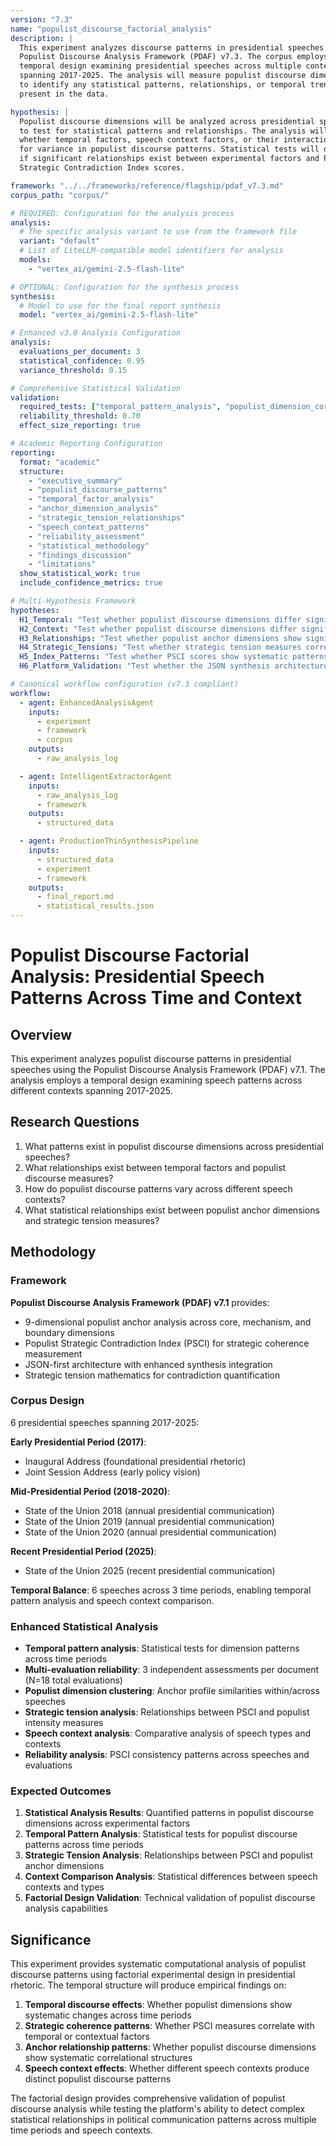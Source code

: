 ```yaml
---
version: "7.3"
name: "populist_discourse_factorial_analysis"
description: |
  This experiment analyzes discourse patterns in presidential speeches using the 
  Populist Discourse Analysis Framework (PDAF) v7.3. The corpus employs a 
  temporal design examining presidential speeches across multiple contexts 
  spanning 2017-2025. The analysis will measure populist discourse dimensions 
  to identify any statistical patterns, relationships, or temporal trends 
  present in the data.

hypothesis: |
  Populist discourse dimensions will be analyzed across presidential speeches 
  to test for statistical patterns and relationships. The analysis will examine 
  whether temporal factors, speech context factors, or their interaction account 
  for variance in populist discourse patterns. Statistical tests will determine 
  if significant relationships exist between experimental factors and Populist 
  Strategic Contradiction Index scores.

framework: "../../frameworks/reference/flagship/pdaf_v7.3.md"
corpus_path: "corpus/"

# REQUIRED: Configuration for the analysis process
analysis:
  # The specific analysis variant to use from the framework file
  variant: "default"
  # List of LiteLLM-compatible model identifiers for analysis
  models:
    - "vertex_ai/gemini-2.5-flash-lite"

# OPTIONAL: Configuration for the synthesis process
synthesis:
  # Model to use for the final report synthesis
  model: "vertex_ai/gemini-2.5-flash-lite"

# Enhanced v3.0 Analysis Configuration
analysis:
  evaluations_per_document: 3
  statistical_confidence: 0.95
  variance_threshold: 0.15

# Comprehensive Statistical Validation  
validation:
  required_tests: ["temporal_pattern_analysis", "populist_dimension_correlation_matrix", "psci_reliability", "anchor_clustering_analysis", "speech_context_analysis", "tension_pattern_analysis"]
  reliability_threshold: 0.70
  effect_size_reporting: true

# Academic Reporting Configuration
reporting:
  format: "academic"
  structure:
    - "executive_summary"
    - "populist_discourse_patterns"
    - "temporal_factor_analysis"
    - "anchor_dimension_analysis"
    - "strategic_tension_relationships"
    - "speech_context_patterns"
    - "reliability_assessment"
    - "statistical_methodology"
    - "findings_discussion"
    - "limitations"
  show_statistical_work: true
  include_confidence_metrics: true

# Multi-Hypothesis Framework
hypotheses:
  H1_Temporal: "Test whether populist discourse dimensions differ significantly across time periods"
  H2_Context: "Test whether populist discourse dimensions differ significantly between speech contexts"
  H3_Relationships: "Test whether populist anchor dimensions show significant correlational patterns"
  H4_Strategic_Tensions: "Test whether strategic tension measures correlate with populist intensity"
  H5_Index_Patterns: "Test whether PSCI scores show systematic patterns across temporal factors"
  H6_Platform_Validation: "Test whether the JSON synthesis architecture successfully processes populist discourse factorial design with 9-dimensional analysis"

# Canonical workflow configuration (v7.3 compliant)
workflow:
  - agent: EnhancedAnalysisAgent
    inputs:
      - experiment
      - framework
      - corpus
    outputs:
      - raw_analysis_log

  - agent: IntelligentExtractorAgent
    inputs:
      - raw_analysis_log
      - framework
    outputs:
      - structured_data

  - agent: ProductionThinSynthesisPipeline
    inputs:
      - structured_data
      - experiment
      - framework
    outputs:
      - final_report.md
      - statistical_results.json
---
```


# Populist Discourse Factorial Analysis: Presidential Speech Patterns Across Time and Context

## Overview

This experiment analyzes populist discourse patterns in presidential speeches using the Populist Discourse Analysis Framework (PDAF) v7.1. The analysis employs a temporal design examining speech patterns across different contexts spanning 2017-2025.

## Research Questions

1. What patterns exist in populist discourse dimensions across presidential speeches?
2. What relationships exist between temporal factors and populist discourse measures?
3. How do populist discourse patterns vary across different speech contexts?
4. What statistical relationships exist between populist anchor dimensions and strategic tension measures?

## Methodology

### Framework
**Populist Discourse Analysis Framework (PDAF) v7.1** provides:
- 9-dimensional populist anchor analysis across core, mechanism, and boundary dimensions
- Populist Strategic Contradiction Index (PSCI) for strategic coherence measurement
- JSON-first architecture with enhanced synthesis integration
- Strategic tension mathematics for contradiction quantification

### Corpus Design
6 presidential speeches spanning 2017-2025:

**Early Presidential Period (2017)**:
- Inaugural Address (foundational presidential rhetoric)
- Joint Session Address (early policy vision)

**Mid-Presidential Period (2018-2020)**:
- State of the Union 2018 (annual presidential communication)
- State of the Union 2019 (annual presidential communication)
- State of the Union 2020 (annual presidential communication)

**Recent Presidential Period (2025)**:
- State of the Union 2025 (recent presidential communication)

**Temporal Balance**: 6 speeches across 3 time periods, enabling temporal pattern analysis and speech context comparison.

### Enhanced Statistical Analysis
- **Temporal pattern analysis**: Statistical tests for dimension patterns across time periods
- **Multi-evaluation reliability**: 3 independent assessments per document (N=18 total evaluations)
- **Populist dimension clustering**: Anchor profile similarities within/across speeches
- **Strategic tension analysis**: Relationships between PSCI and populist intensity measures
- **Speech context analysis**: Comparative analysis of speech types and contexts
- **Reliability analysis**: PSCI consistency patterns across speeches and evaluations

### Expected Outcomes
1. **Statistical Analysis Results**: Quantified patterns in populist discourse dimensions across experimental factors
2. **Temporal Pattern Analysis**: Statistical tests for populist discourse patterns across time periods
3. **Strategic Tension Analysis**: Relationships between PSCI and populist anchor dimensions
4. **Context Comparison Analysis**: Statistical differences between speech contexts and types
5. **Factorial Design Validation**: Technical validation of populist discourse analysis capabilities

## Significance

This experiment provides systematic computational analysis of populist discourse patterns using factorial experimental design in presidential rhetoric. The temporal structure will produce empirical findings on:

1. **Temporal discourse effects**: Whether populist dimensions show systematic changes across time periods
2. **Strategic coherence patterns**: Whether PSCI measures correlate with temporal or contextual factors  
3. **Anchor relationship patterns**: Whether populist discourse dimensions show systematic correlational structures
4. **Speech context effects**: Whether different speech contexts produce distinct populist discourse patterns

The factorial design provides comprehensive validation of populist discourse analysis while testing the platform's ability to detect complex statistical relationships in political communication patterns across multiple time periods and speech contexts.